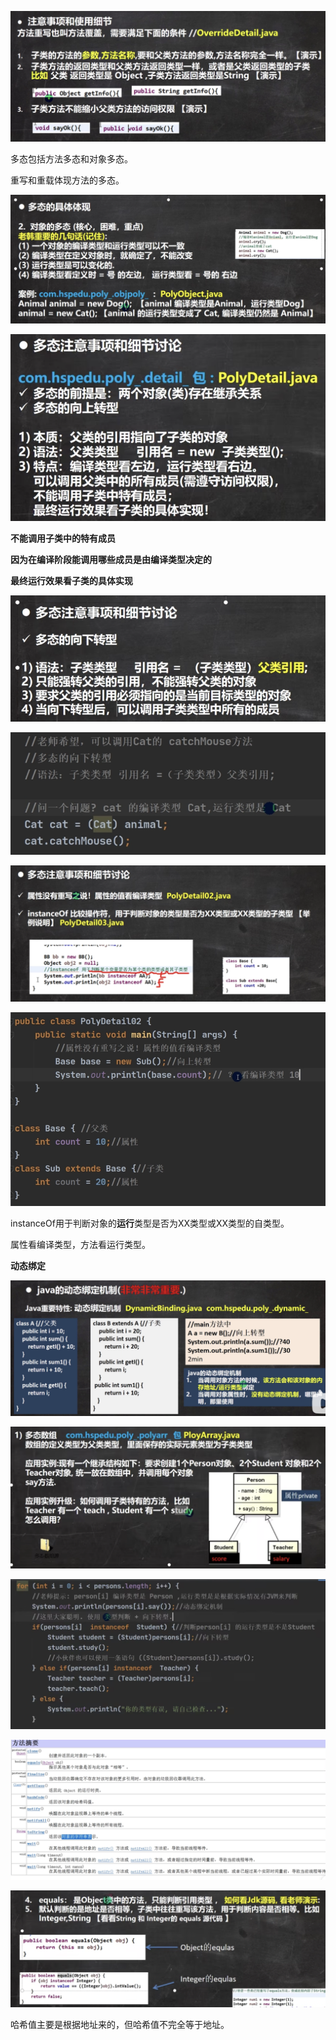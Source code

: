 ![Alt text](image/image.png)

多态包括方法多态和对象多态。

重写和重载体现方法的多态。

![Alt text](image/image-1.png)

![Alt text](image/image-2.png)

**不能调用子类中的特有成员**

**因为在编译阶段能调用哪些成员是由编译类型决定的**

**最终运行效果看子类的具体实现**

![Alt text](image/image-3.png)

![Alt text](image/image-4.png)

![Alt text](image/image-5.png)

![Alt text](image/image-6.png)

instanceOf用于判断对象的**运行**类型是否为XX类型或XX类型的自类型。

属性看编译类型，方法看运行类型。

**动态绑定**

![Alt text](image/image-7.png)

![Alt text](image/image-8.png)

![Alt text](image/image-9.png)

![Alt text](image/image-10.png)

![Alt text](image/image-11.png)

哈希值主要是根据地址来的，但哈希值不完全等于地址。